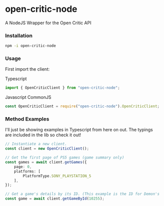 # open-critic-node
A NodeJS Wrapper for the Open Critic API

### Installation

```bash
npm -i open-critic-node
```

### Usage

First import the client:

Typescript
```typescript
import { OpenCriticClient } from "open-critic-node";
```

Javascript CommonJS
```javascript
const OpenCriticClient = require("open-critic-node").OpenCriticClient;
```

### Method Examples

I'll just be showing examples in Typescript from here on out. The typings are included in the lib so check it out!
```typescript
// Instantiate a new client.
const client = new OpenCriticClient();

// Get the first page of PS5 games (game summary only)
const games = await client.getGames({
    page: 0,
    platforms: [
        PlatformType.SONY_PLAYSTATION_5
    ],
});

// Get a game's details by its ID. (This example is the ID for Demon's Souls)
const game = await client.getGameById(10255);
```
